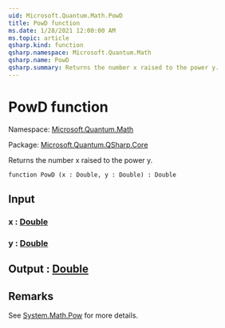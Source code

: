 ```yaml
---
uid: Microsoft.Quantum.Math.PowD
title: PowD function
ms.date: 1/28/2021 12:00:00 AM
ms.topic: article
qsharp.kind: function
qsharp.namespace: Microsoft.Quantum.Math
qsharp.name: PowD
qsharp.summary: Returns the number x raised to the power y.
---
```


# PowD function

Namespace: [Microsoft.Quantum.Math](xref:Microsoft.Quantum.Math)

Package: [Microsoft.Quantum.QSharp.Core](https://nuget.org/packages/Microsoft.Quantum.QSharp.Core)


Returns the number x raised to the power y.

```qsharp
function PowD (x : Double, y : Double) : Double
```


## Input

### x : [Double](xref:microsoft.quantum.lang-ref.double)




### y : [Double](xref:microsoft.quantum.lang-ref.double)





## Output : [Double](xref:microsoft.quantum.lang-ref.double)



## Remarks

See [System.Math.Pow](https://docs.microsoft.com/dotnet/api/system.math.pow) for more details.